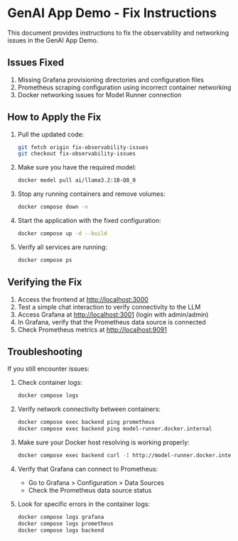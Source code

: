 # GenAI App Demo - Fix Instructions

This document provides instructions to fix the observability and networking issues in the GenAI App Demo.

## Issues Fixed

1. Missing Grafana provisioning directories and configuration files
2. Prometheus scraping configuration using incorrect container networking
3. Docker networking issues for Model Runner connection

## How to Apply the Fix

1. Pull the updated code:
   ```bash
   git fetch origin fix-observability-issues
   git checkout fix-observability-issues
   ```

2. Make sure you have the required model:
   ```bash
   docker model pull ai/llama3.2:1B-Q8_0
   ```

3. Stop any running containers and remove volumes:
   ```bash
   docker compose down -v
   ```

4. Start the application with the fixed configuration:
   ```bash
   docker compose up -d --build
   ```

5. Verify all services are running:
   ```bash
   docker compose ps
   ```

## Verifying the Fix

1. Access the frontend at [http://localhost:3000](http://localhost:3000)
2. Test a simple chat interaction to verify connectivity to the LLM
3. Access Grafana at [http://localhost:3001](http://localhost:3001) (login with admin/admin)
4. In Grafana, verify that the Prometheus data source is connected
5. Check Prometheus metrics at [http://localhost:9091](http://localhost:9091)

## Troubleshooting

If you still encounter issues:

1. Check container logs:
   ```bash
   docker compose logs
   ```

2. Verify network connectivity between containers:
   ```bash
   docker compose exec backend ping prometheus
   docker compose exec backend ping model-runner.docker.internal
   ```

3. Make sure your Docker host resolving is working properly:
   ```bash
   docker compose exec backend curl -I http://model-runner.docker.internal/engines/llama.cpp/v1/health
   ```

4. Verify that Grafana can connect to Prometheus:
   - Go to Grafana > Configuration > Data Sources
   - Check the Prometheus data source status

5. Look for specific errors in the container logs:
   ```bash
   docker compose logs grafana
   docker compose logs prometheus
   docker compose logs backend
   ```
